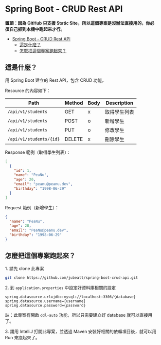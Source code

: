 # Spring Boot - CRUD Rest API

**置頂：因為 GitHub 只支援 Static Site，所以這個專案是沒辦法直接用的，你必須自己抓到本機中跑起來才行。**

- [Spring Boot - CRUD Rest API](#spring-boot---crud-rest-api)
  - [這是什麼？](#這是什麼)
  - [怎麼把這個專案跑起來？](#怎麼把這個專案跑起來)

## 這是什麼？

用 Spring Boot 建立的 Rest API，包含 CRUD 功能。

Resource 的內容如下：

| Path                    | Method | Body | Description  |
| ----------------------- | ------ | ---- | ------------ |
| `/api/v1/students`      | GET    | x    | 取得學生列表 |
| `/api/v1/students`      | POST   | o    | 新增學生     |
| `/api/v1/students`      | PUT    | o    | 修改學生     |
| `/api/v1/students/{id}` | DELETE | x    | 刪除學生     |

Response 範例（取得學生列表）：

```json
[
  {
    "id": 1,
    "name": "PeaNu",
    "age": 20,
    "email": "peanu@peanu.dev",
    "birthday": "1998-06-29"
  }
]
```

Request 範例（新增學生）：

```json
{
  "name": "PeaNu",
  "age": 20,
  "email": "PeaNu@peanu.dev",
  "birthday": "1998-06-29"
}
```

## 怎麼把這個專案跑起來？

1\. 請先 clone 此專案

```bash
git clone https://github.com/jubeatt/spring-boot-crud-api.git
```

2\. 到 `application.properties` 中設定好資料庫相關的設定

```text
spring.datasource.url=jdbc:mysql://localhost:3306/{database}
spring.datasource.username={username}
spring.datasource.password={password}
```

註：此專案有開啟 `ddl-auto` 功能，所以只需要建立好 database 就可以直接用了。

3\. 請用 IntelliJ 打開此專案，並透過 Maven 安裝好相關的依賴項目後，就可以用 Run 來跑起來了。
